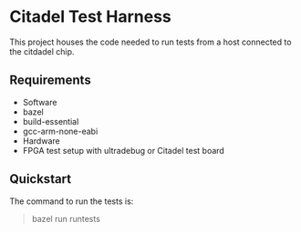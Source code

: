 # Citadel Test Harness #

This project houses the code needed to run tests from a host connected to the
citdadel chip.

## Requirements ##

  * Software
   * bazel
   * build-essential
   * gcc-arm-none-eabi
  * Hardware
   * FPGA test setup with ultradebug or Citadel test board

## Quickstart

The command to run the tests is:
> bazel run runtests


